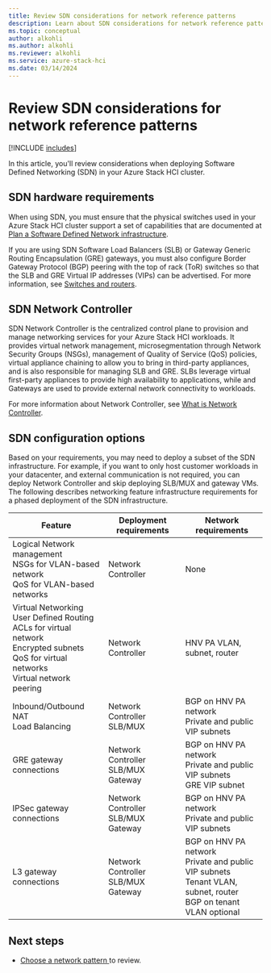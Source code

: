 ```yaml
---
title: Review SDN considerations for network reference patterns
description: Learn about SDN considerations for network reference patterns for Azure Stack HCI.
ms.topic: conceptual
author: alkohli
ms.author: alkohli
ms.reviewer: alkohli
ms.service: azure-stack-hci
ms.date: 03/14/2024
---
```


# Review SDN considerations for network reference patterns

[!INCLUDE [includes](../../hci/includes/hci-applies-to-23h2-22h2.md)]

In this article, you'll review considerations when deploying Software Defined Networking (SDN) in your Azure Stack HCI cluster.

## SDN hardware requirements

When using SDN, you must ensure that the physical switches used in your Azure Stack HCI cluster support a set of capabilities that are documented at [Plan a Software Defined Network infrastructure](../concepts/plan-software-defined-networking-infrastructure.md).

If you are using SDN Software Load Balancers (SLB) or Gateway Generic Routing Encapsulation (GRE) gateways, you must also configure Border Gateway Protocol (BGP) peering with the top of rack (ToR) switches so that the SLB and GRE Virtual IP addresses (VIPs) can be advertised. For more information, see [Switches and routers](../concepts/plan-software-defined-networking-infrastructure.md#switches-and-routers).

## SDN Network Controller

SDN Network Controller is the centralized control plane to provision and manage networking services for your Azure Stack HCI workloads. It provides virtual network management, microsegmentation through Network Security Groups (NSGs), management of Quality of Service (QoS) policies, virtual appliance chaining to allow you to bring in third-party appliances, and is also responsible for managing SLB and GRE. SLBs leverage virtual first-party appliances to provide high availability to applications, while and Gateways are used to provide external network connectivity to workloads.

For more information about Network Controller, see [What is Network Controller](../concepts/network-controller-overview.md).

## SDN configuration options

Based on your requirements, you may need to deploy a subset of the SDN infrastructure. For example, if you want to only host customer workloads in your datacenter, and external communication is not required, you can deploy Network Controller and skip deploying SLB/MUX and gateway VMs. The following describes networking feature infrastructure requirements for a phased deployment of the SDN infrastructure.

|Feature|Deployment requirements|Network requirements|
|--|--|--|
|Logical Network management<br>NSGs for VLAN-based network<br>QoS for VLAN-based networks|Network Controller|None|
|Virtual Networking<br>User Defined Routing<br>ACLs for virtual network<br>Encrypted subnets<br>QoS for virtual networks<br>Virtual network peering|Network Controller|HNV PA VLAN, subnet, router|
|Inbound/Outbound NAT<br>Load Balancing|Network Controller<br>SLB/MUX|BGP on HNV PA network<br>Private and public VIP subnets|
GRE gateway connections|Network Controller<br>SLB/MUX<br>Gateway|BGP on HNV PA network<br>Private and public VIP subnets<br>GRE VIP subnet|
|IPSec gateway connections|Network Controller<br>SLB/MUX<br>Gateway|BGP on HNV PA network<br>Private and public VIP subnets|
|L3 gateway connections|Network Controller<br>SLB/MUX<br>Gateway|BGP on HNV PA network<br>Private and public VIP subnets<br>Tenant VLAN, subnet, router<br>BGP on tenant VLAN optional|

## Next steps

- [Choose a network pattern ](choose-network-pattern.md) to review.